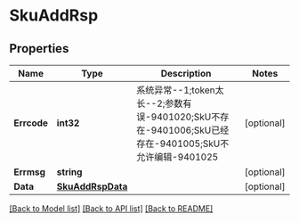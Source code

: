 # SkuAddRsp

## Properties

Name | Type | Description | Notes
------------ | ------------- | ------------- | -------------
**Errcode** | **int32** | 系统异常--1;token太长--2;参数有误-9401020;SkU不存在-9401006;SkU已经存在-9401005;SkU不允许编辑-9401025 | [optional] 
**Errmsg** | **string** |  | [optional] 
**Data** | [**SkuAddRspData**](SkuAddRsp_data.md) |  | [optional] 

[[Back to Model list]](../README.md#documentation-for-models) [[Back to API list]](../README.md#documentation-for-api-endpoints) [[Back to README]](../README.md)


